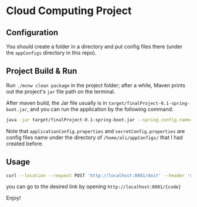 # Cloud Computing Project

## Configuration
You should create a folder in a directory and put config files there (under the `appConfigs` directory in this repo).

## Project Build & Run

Run `./mvnw clean package` in the project folder; after a while, Maven prints out the project's `jar` file path on the terminal.

After maven build, the Jar file usually is in `target/finalProject-0.1-spring-boot.jar`, and you can run the application by the following command:

```bash 
java -jar target/finalProject-0.1-spring-boot.jar --spring.config.name=applicationConfig,secretConfig --spring.config.location=file:///home/ali/appConfigs/
```

Note that `applicationConfig.properties` and `secretConfig.properties` are config files name under the directory of `/home/ali/appConfigs/` that I had created before.

## Usage

```bash 
curl --location --request POST 'http://localhost:8081/doit' --header 'Content-Type: application/json' --data '{"url":"https://01d.ir/test"}'
```

you can go to the desired link by opening `http://localhost:8081/{code}`



Enjoy!
